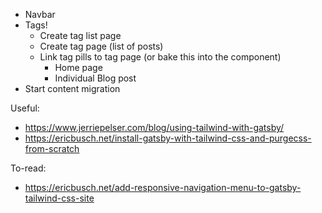- Navbar
- Tags!
  - Create tag list page
  - Create tag page (list of posts)
  - Link tag pills to tag page (or bake this into the component)
    - Home page
    - Individual Blog post
- Start content migration

Useful:

- https://www.jerriepelser.com/blog/using-tailwind-with-gatsby/
- https://ericbusch.net/install-gatsby-with-tailwind-css-and-purgecss-from-scratch

To-read:

- https://ericbusch.net/add-responsive-navigation-menu-to-gatsby-tailwind-css-site
